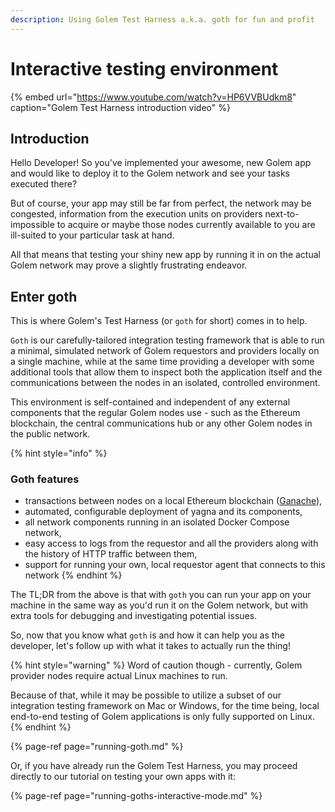 ```yaml
---
description: Using Golem Test Harness a.k.a. goth for fun and profit
---
```


# Interactive testing environment

{% embed url="https://www.youtube.com/watch?v=HP6VVBUdkm8" caption="Golem Test Harness introduction video" %}

## Introduction

Hello Developer! So you've implemented your awesome, new Golem app and would like to deploy it to the Golem network and see your tasks executed there?

But of course, your app may still be far from perfect, the network may be congested, information from the execution units on providers next-to-impossible to acquire or maybe those nodes currently available to you are ill-suited to your particular task at hand.

All that means that testing your shiny new app by running it in on the actual Golem network may prove a slightly frustrating endeavor.

## Enter goth

This is where Golem's Test Harness \(or `goth` for short\) comes in to help.

`Goth` is our carefully-tailored integration testing framework that is able to run a minimal, simulated network of Golem requestors and providers locally on a single machine, while at the same time providing a developer with some additional tools that allow them to inspect both the application itself and the communications between the nodes in an isolated, controlled environment.

This environment is self-contained and independent of any external components that the regular Golem nodes use - such as the Ethereum blockchain, the central communications hub or any other Golem nodes in the public network.

{% hint style="info" %}
### Goth features

* transactions between nodes on a local Ethereum blockchain \([Ganache](https://github.com/trufflesuite/ganache)\),
* automated, configurable deployment of yagna and its components,
* all network components running in an isolated Docker Compose network,
* easy access to logs from the requestor and all the providers along with the history of HTTP traffic between them,
* support for running your own, local requestor agent that connects to this network
{% endhint %}

The TL;DR from the above is that with `goth` you can run your app on your machine in the same way as you'd run it on the Golem network, but with extra tools for debugging and investigating potential issues.

So, now that you know what `goth` is and how it can help you as the developer, let's follow up with what it takes to actually run the thing!

{% hint style="warning" %}
Word of caution though - currently, Golem provider nodes require actual Linux machines to run.

Because of that, while it may be possible to utilize a subset of our integration testing framework on Mac or Windows, for the time being, local end-to-end testing of Golem applications is only fully supported on Linux.
{% endhint %}

{% page-ref page="running-goth.md" %}

Or, if you have already run the Golem Test Harness, you may proceed directly to our tutorial on testing your own apps with it:

{% page-ref page="running-goths-interactive-mode.md" %}

